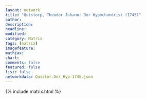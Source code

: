 ```yaml
---
layout: network
title: "Quistorp, Theodor Johann: Der Hypochondrist (1745)"
author:
description:
headline:
modified:
category: Matrix
tags: [matrix]
imagefeature: 
mathjax: 
chart: 
comments: false
featured: false
list: false
networkdata: Quistor-Der_Hyp-1745.json
---
```

{% include matrix.html %}
